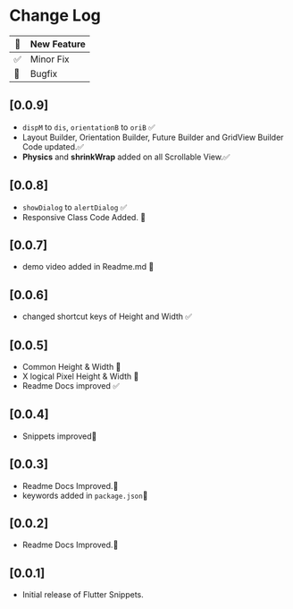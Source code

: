 <!-- @format -->

# Change Log

| 🚀  | New Feature |
| --- | ----------- |
| ✅  | Minor Fix   |
| 🐛  | Bugfix      |

## [0.0.9]

- `dispM` to `dis`, `orientationB` to `oriB` ✅
- Layout Builder, Orientation Builder, Future Builder and GridView Builder Code updated.✅
- **Physics** and **shrinkWrap** added on all Scrollable View.✅

## [0.0.8]

- `showDialog` to `alertDialog` ✅
- Responsive Class Code Added. 🚀

## [0.0.7]

- demo video added in Readme.md 🚀

## [0.0.6]

- changed shortcut keys of Height and Width ✅

## [0.0.5]

- Common Height & Width 🚀
- X logical Pixel Height & Width 🚀
- Readme Docs improved ✅

## [0.0.4]

- Snippets improved🐛

## [0.0.3]

- Readme Docs Improved.🐛
- keywords added in `package.json`🚀

## [0.0.2]

- Readme Docs Improved.🐛

## [0.0.1]

- Initial release of Flutter Snippets.
